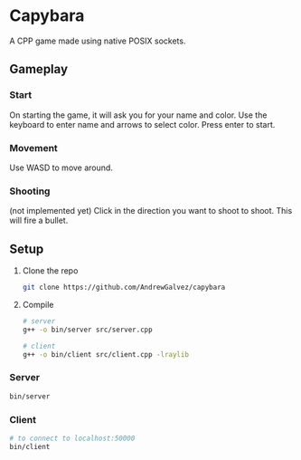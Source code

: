 
# Capybara

A CPP game made using native POSIX sockets.

## Gameplay

### Start
On starting the game, it will ask you for your name and color. Use the keyboard to enter name and arrows to select color.
Press enter to start.

### Movement
Use WASD to move around.

### Shooting
(not implemented yet)
Click in the direction you want to shoot to shoot. This will fire a bullet.

## Setup

1. Clone the repo
   ```sh
   git clone https://github.com/AndrewGalvez/capybara
   ```

2. Compile
   ```sh
   # server
   g++ -o bin/server src/server.cpp

   # client
   g++ -o bin/client src/client.cpp -lraylib
   ```

### Server
```sh
bin/server
```

### Client
```sh
# to connect to localhost:50000
bin/client
```
